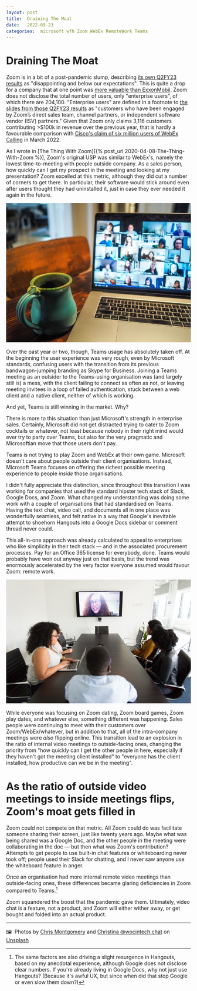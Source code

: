 ```yaml
---
layout: post
title:  Draining The Moat 
date:   2022-09-23 
categories:  microsoft wfh Zoom WebEx RemoteWork Teams 
---
```


# Draining The Moat


Zoom is in a bit of a post-pandemic slump, describing [its own Q2FY23 results](https://investors.zoom.us/static-files/393d5421-51ac-4921-8c59-a2fad0e5a935) as "disappointing and below our expectations". This is quite a drop for a company that at one point was [more valuable than ExxonMobil](https://www.forbes.com/sites/sergeiklebnikov/2020/10/29/zoom-is-now-worth-more-than-exxonmobil-and-founder-eric-yuans-net-worth-has-nearly-doubled-in-three-months/). Zoom does not disclose the total number of users, only "enterprise users", of which there are 204,100. "Enterprise users" are defined in a footnote to [the slides from those Q2FY23 results](https://investors.zoom.us/static-files/554d79e1-edb6-4833-9258-6a3b9e962581) as "customers who have been engaged by Zoom’s direct sales team, channel partners, or independent software vendor (ISV) partners." Given that Zoom only claims 3,116 customers contributing >$100k in revenue over the previous year, that is hardly a favourable comparison with [Cisco's claim of six million users of WebEx Calling](https://www.prnewswire.com/news-releases/webex-by-cisco-reimagines-hybrid-work-experiences-301507669.html) in March 2022.

As I wrote in [The Thing With Zoom]({% post_url 2020-04-08-The-Thing-With-Zoom %}), Zoom's original USP was similar to WebEx's, namely the lowest time-to-meeting with people outside company. As a sales person, how quickly can I get my prospect in the meeting and looking at my presentation? Zoom excelled at this metric, although they did cut a number of corners to get there. In particular, their software would stick around even after users thought they had uninstalled it, just in case they ever needed it again in the future.

![](/images/144153.jpeg)

Over the past year or two, though, Teams usage has absolutely taken off. At the beginning the user experience was very rough, even by Microsoft standards, confusing users with the transition from its previous bandwagon-jumping branding as Skype for Business. Joining a Teams meeting as an outsider to the Teams-using organisation was (and largely still is) a mess, with the client failing to connect as often as not, or leaving meeting invitees in a loop of failed authentication, stuck between a web client and a native client, neither of which is working.

And yet, Teams is still winning in the market. Why?

There is more to this situation than just Microsoft's strength in enterprise sales. Certainly, Microsoft did not get distracted trying to cater to Zoom cocktails or whatever, not least because nobody in their right mind would ever try to party over Teams, but also for the very pragmatic and Microsoftian move that those users don't pay.

Teams is not trying to play Zoom and WebEx at their own game. Microsoft doesn't care about people outside their client organisations. Instead, Microsoft Teams focuses on offering the richest possible meeting experience to people *inside* those organisations.

I didn't fully appreciate this distinction, since throughout this transition I was working for companies that used the standard hipster tech stack of Slack, Google Docs, and Zoom. What changed my understanding was doing some work with a couple of organisations that had standardised on Teams. Having the text chat, video call, and documents all in one place was wonderfully seamless, and felt native in a way that Google's inevitable attempt to shoehorn Hangouts into a Google Docs sidebar or comment thread never could.

This all-in-one approach was already calculated to appeal to enterprises who like simplicity in their tech stack — and in the associated procurement processes. Pay for an Office 365 license for everybody, done. Teams would probably have won out anyway just on that basis, but the trend was enormously accelerated by the very factor everyone assumed would favour Zoom: remote work.

![](/images/144402.jpeg)

While everyone was focusing on Zoom dating, Zoom board games, Zoom play dates, and whatever else, something different was happening. Sales people were continuing to meet with their customers over Zoom/WebEx/whatever, but in addition to that, all of the intra-company meetings were *also* flipping online. This transition lead to an explosion in the ratio of internal video meetings to outside-facing ones, changing the priority from "how quickly can I get the other people in here, especially if they haven't got the meeting client installed" to "everyone has the client installed, how productive can we be in the meeting".

# As the ratio of outside video meetings to inside meetings flips, Zoom's moat gets filled in

Zoom could not compete on that metric. All Zoom could do was facilitate someone sharing their screen, just like twenty years ago. Maybe what was being shared was a Google Doc, and the other people in the meeting were collaborating in the doc — but then what was Zoom's contribution? Attempts to get people to use built-in chat features or whiteboarding never took off; people used their Slack for chatting, and I never saw anyone use the whiteboard feature in anger.

Once an organisation had more internal remote video meetings than outside-facing ones, these differences became glaring deficiencies in Zoom compared to Teams.[^1]

Zoom squandered the boost that the pandemic gave them. Ultimately, video chat is a feature, not a product, and Zoom will either wither away, or get bought and folded into an actual product.

[^1]: The same factors are also driving a slight resurgence in Hangouts, based on my anecdotal experience, although Google does not disclose clear numbers. If you're already living in Google Docs, why not just use Hangouts? (Because it's awful UX, but since when did that stop Google or even slow them down?)

***
🖼️  Photos by [Chris Montgomery](http://chrismontgomery.ca) and [Christina @wocintech.chat](http://wocintechchat.com) on [Unsplash](https://www.unsplash.com)

